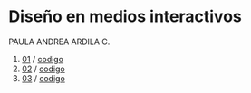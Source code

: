 # Diseño en medios interactivos
PAULA ANDREA ARDILA C.
1. [01](https://ardilacasas.github.io/Paula-Ardila/01/) / 
[codigo](https://github.com/ardilacasas/Paula-Ardila/blob/master/01/sketch.js)
2. [02](https://ardilacasas.github.io/Paula-Ardila/02/) /
[codigo](https://github.com/ardilacasas/Paula-Ardila/blob/master/02/sketch.js)
3. [03](https://ardilacasas.github.io/Paula-Ardila/03/) /
[codigo](https://github.com/ardilacasas/Paula-Ardila/blob/master/03/sketch.js)
